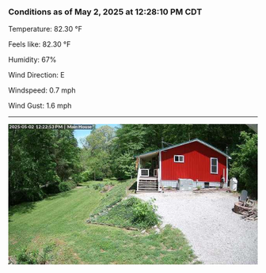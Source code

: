 ### Conditions as of May 2, 2025 at 12:28:10 PM CDT 

Temperature: 82.30 &deg;F

Feels like: 82.30 &deg;F

Humidity: 67%

Wind Direction: E

Windspeed: 0.7 mph

Wind Gust: 1.6 mph

---

<img src="./images/latest.jpeg"/>

